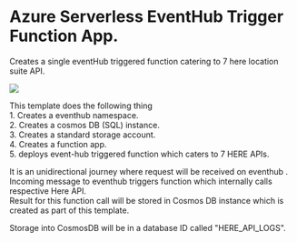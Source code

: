 # Azure Serverless EventHub Trigger Function App.

Creates a single eventHub triggered function catering to 7 here location suite API.

<a href="https://portal.azure.com/#create/Microsoft.Template/uri/https%3A%2F%2Fraw.githubusercontent.com%2Fnavinmistry%2Fhere_azure%2Fmaster%2Farm_templates%2F102-eventHubTriggerFunctionsTemplate%2Fazure_deploy.json" target="_blank">
    <img src="http://azuredeploy.net/deploybutton.png"/>
</a>


This template does the following thing   
	1. Creates a eventhub namespace.  
	2. Creates a cosmos DB (SQL) instance.  
	3. Creates a standard storage account.  
	4. Creates a function app.  
	5. deploys event-hub triggered function  which caters to 7 HERE APIs.  

It is an unidirectional journey where request will be received on eventhub .   
Incoming message to eventhub triggers function which internally calls respective Here API.   
Result for this function call will be stored in Cosmos DB instance which is created as part of this template.   
   
Storage into CosmosDB will be in a database ID called "HERE_API_LOGS".
